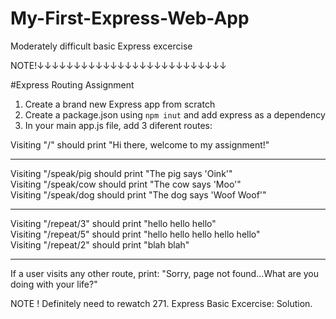 # My-First-Express-Web-App
Moderately difficult basic Express excercise

NOTE!↓↓↓↓↓↓↓↓↓↓↓↓↓↓↓↓↓↓↓↓↓↓↓↓↓↓

#Express Routing Assignment

1. Create a brand new Express app from scratch
2. Create a package.json using `npm inut` and add express as a dependency
3. In your main app.js file, add 3 diferent routes:

Visiting "/" should print "Hi there, welcome to my assignment!"
__________________________________________________________________
Visiting "/speak/pig should print "The pig says 'Oink'"<br>
Visiting "/speak/cow should print "The cow says 'Moo'"<br>
Visiting "/speak/dog should print "The dog says 'Woof Woof'"<br>
__________________________________________________________________
Visiting "/repeat/3" should print "hello hello hello"<br>
Visiting "/repeat/5" should print "hello hello hello hello hello"<br>
Visiting "/repeat/2" should print "blah blah"<br>
__________________________________________________________________
If a user visits any other route, print:
"Sorry, page not found...What are you doing with your life?"<br>

NOTE ! Definitely need to rewatch 271. Express Basic Excercise: Solution.
